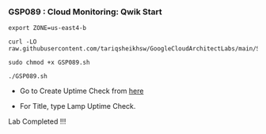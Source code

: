### GSP089 :  Cloud Monitoring: Qwik Start 

```
export ZONE=us-east4-b
```

```
curl -LO raw.githubusercontent.com/tariqsheikhsw/GoogleCloudArchitectLabs/main/Solutions/GSP089.sh

sudo chmod +x GSP089.sh

./GSP089.sh
```


- Go to Create Uptime Check from [here](https://console.cloud.google.com/monitoring/uptime/create?)

- For Title, type Lamp Uptime Check.

Lab Completed !!!
